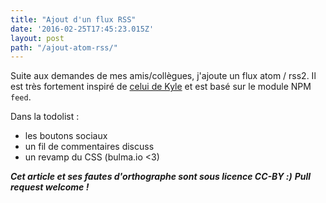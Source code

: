 ```yaml
---
title: "Ajout d'un flux RSS"
date: '2016-02-25T17:45:23.015Z'
layout: post
path: "/ajout-atom-rss/"
---
```


Suite aux demandes de mes amis/collègues, j'ajoute un flux atom / rss2.
Il est très fortement inspiré de [celui de Kyle](https://github.com/KyleAMathews/blog/blob/master/post-build.coffee) et est basé sur le
module NPM `feed`.

Dans la todolist :
* les boutons sociaux
* un fil de commentaires discuss
* un revamp du CSS (bulma.io <3)

***Cet article et ses fautes d'orthographe sont sous licence CC-BY :)***
***Pull request welcome !***
